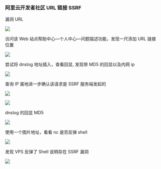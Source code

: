 ### 阿里云开发者社区 URL 链接 SSRF

漏洞 URL

![](https://pic1.imgdb.cn/item/68aecd9558cb8da5c8569ea4.png)

访问该 Web 站点帮助中心—个人中心—问题描述功能，发现一尺添加 URL 链接位置

![](https://pic1.imgdb.cn/item/68aecdc858cb8da5c8569f97.png)

尝试将 dnslog 地址插入，查看回显, 发现带 MD5 的回显以及内网 ip

![](https://pic1.imgdb.cn/item/68aecee458cb8da5c856a4e8.png)

查询 IP 属地进一步确认该请求是 SSRF 服务端发起的

![](https://pic1.imgdb.cn/item/68aed04d58cb8da5c856b81c.png)

![](https://pic1.imgdb.cn/item/68aed04158cb8da5c856b76b.png)

dnslog 的回显 MD5

![](https://pic1.imgdb.cn/item/68aed07158cb8da5c856ba2f.png)

使用一个图片地址，看看 nc 是否反弹 shell

![](https://pic1.imgdb.cn/item/68aed08258cb8da5c856bae4.png)

发现 VPS 反弹了 Shell 说明存在 SSRF 漏洞

![](https://pic1.imgdb.cn/item/68aed0a858cb8da5c856bd16.png)